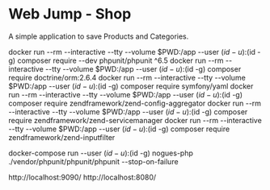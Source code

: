 # Web Jump - Shop
A simple application to save Products and Categories.

docker run --rm --interactive --tty --volume $PWD:/app --user $(id -u):$(id -g) composer require --dev phpunit/phpunit ^6.5
docker run --rm --interactive --tty --volume $PWD:/app --user $(id -u):$(id -g) composer require doctrine/orm:2.6.4
docker run --rm --interactive --tty --volume $PWD:/app --user $(id -u):$(id -g) composer require symfony/yaml
docker run --rm --interactive --tty --volume $PWD:/app --user $(id -u):$(id -g) composer require zendframework/zend-config-aggregator
docker run --rm --interactive --tty --volume $PWD:/app --user $(id -u):$(id -g) composer require zendframework/zend-servicemanager
docker run --rm --interactive --tty --volume $PWD:/app --user $(id -u):$(id -g) composer require zendframework/zend-inputfilter

docker-compose run --user $(id -u):$(id -g) nogues-php ./vendor/phpunit/phpunit/phpunit --stop-on-failure


http://localhost:9090/
http://localhost:8080/
